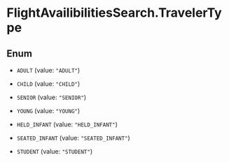# FlightAvailibilitiesSearch.TravelerType

## Enum


* `ADULT` (value: `"ADULT"`)

* `CHILD` (value: `"CHILD"`)

* `SENIOR` (value: `"SENIOR"`)

* `YOUNG` (value: `"YOUNG"`)

* `HELD_INFANT` (value: `"HELD_INFANT"`)

* `SEATED_INFANT` (value: `"SEATED_INFANT"`)

* `STUDENT` (value: `"STUDENT"`)


